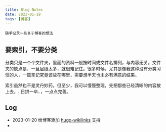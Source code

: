 ```yaml
---
title: Blog Notes
date: 2023-01-19
tags: [博客]
---
```

```
随手记录一些关于博客的想法
```

## 要索引，不要分类

分类只是一个个文件夹，里面的资料一般按时间或文件名排列，与内容无关。文件夹的缺点是，一旦层级太多，就很难记住。很多时候，尤其是像我这种没有分类习惯的人，一篇笔记究竟该放在哪里，需要想半天也未必有满意的结果。

索引虽然也不是灵丹妙药，但至少，我可以慢慢整理，先把那些已经清晰的内容放上去，..日拱一卒..，一点点完善。


## Log

- 2023-01-20 给博客添加 [hugo-wikilinks](https://github.com/milafrerichs/hugo-wikilinks) 支持
- 